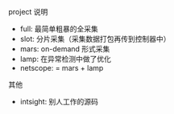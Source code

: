 project 说明

- full: 最简单粗暴的全采集
- slot: 分片采集（采集数据打包再传到控制器中）
- mars: on-demand 形式采集
- lamp: 在异常检测中做了优化
- netscope: = mars + lamp

其他

- intsight: 别人工作的源码